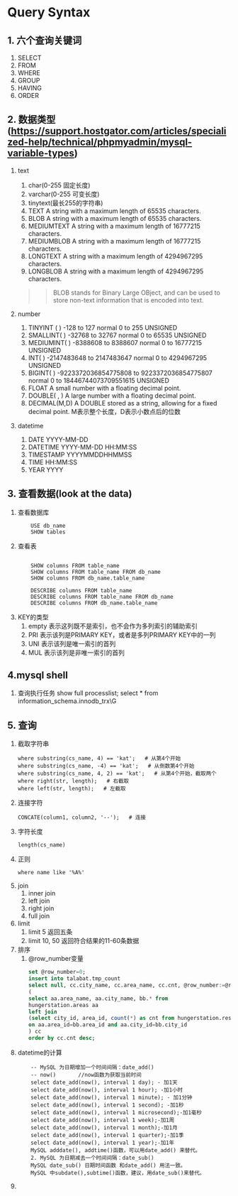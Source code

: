 # Query Syntax

## 1. 六个查询关键词
1. SELECT
2. FROM
3. WHERE
4. GROUP
5. HAVING
6. ORDER

## 2. 数据类型(https://support.hostgator.com/articles/specialized-help/technical/phpmyadmin/mysql-variable-types)
1. text
   1. char(0-255 固定长度)
   2. varchar(0-255 可变长度)
   3. tinytext(最长255的字符串)
   4. TEXT	A string with a maximum length of 65535 characters.
   5. BLOB	A string with a maximum length of 65535 characters.
   6. MEDIUMTEXT	A string with a maximum length of 16777215 characters.
   7. MEDIUMBLOB	A string with a maximum length of 16777215 characters.
   8. LONGTEXT	A string with a maximum length of 4294967295 characters.
   9. LONGBLOB	A string with a maximum length of 4294967295 characters.
    >> BLOB stands for Binary Large OBject, and can be used to store non-text information that is encoded into text.

2. number
   1. TINYINT ( )	-128 to 127 normal	0 to 255 UNSIGNED
   2. SMALLINT( )	-32768 to 32767 normal	0 to 65535 UNSIGNED
   3. MEDIUMINT( )	-8388608 to 8388607 normal	0 to 16777215 UNSIGNED
   4. INT( )	-2147483648 to 2147483647 normal	0 to 4294967295 UNSIGNED
   5. BIGINT( )	-9223372036854775808 to 9223372036854775807 normal	0 to 18446744073709551615 UNSIGNED
   6. FLOAT	A small number with a floating decimal point.
   7. DOUBLE( , )	A large number with a floating decimal point.
   8. DECIMAL(M,D)	A DOUBLE stored as a string, allowing for a fixed decimal point. M表示整个长度，D表示小数点后的位数
3. datetime
   1. DATE	YYYY-MM-DD
   2. DATETIME	YYYY-MM-DD HH:MM:SS
   3. TIMESTAMP	YYYYMMDDHHMMSS
   4. TIME	HH:MM:SS
   5. YEAR	YYYY


## 3. 查看数据(look at the data)
1. 查看数据库
    ```
        USE db_name
        SHOW tables
    ```
2. 查看表
    ```

        SHOW columns FROM table_name
        SHOW columns FROM table_name FROM db_name
        SHOW columns FROM db_name.table_name

        DESCRIBE columns FROM table_name
        DESCRIBE columns FROM table_name FROM db_name
        DESCRIBE columns FROM db_name.table_name
    ```
3. KEY的类型
   1. empty 表示这列既不是索引，也不会作为多列索引的辅助索引
   2. PRI   表示该列是PRIMARY KEY，或者是多列PRIMARY KEY中的一列
   3. UNI   表示该列是唯一索引的首列
   4. MUL   表示该列是非唯一索引的首列


## 4.mysql shell

1. 查询执行任务
    show full processlist;
    select * from information_schema.innodb_trx\G


## 5. 查询
1. 截取字符串
    ```
    where substring(cs_name, 4) == 'kat';   # 从第4个开始
    where substring(cs_name, -4) == 'kat';   # 从倒数第4个开始
    where substring(cs_name, 4, 2) == 'kat';   # 从第4个开始，截取两个
    where right(str, length);   # 右截取
    where left(str, length);   # 左截取
    ```
2. 连接字符
    ```
    CONCATE(column1, column2, '--');   # 连接
    ```
3. 字符长度
    ```
    length(cs_name)
    ```
4. 正则
    ```
    where name like '%A%'
    ```
5. join
   1. inner join
   2. left join
   3. right join
   4. full join
6. limit
   1. limit 5   返回五条
   2. limit 10, 50  返回符合结果的11-60条数据
7. 排序
    1. @row_number变量
        ```sql
        set @row_number=0;
        insert into talabat.tmp_count 
        select null, cc.city_name, cc.area_name, cc.cnt, @row_number:=@row_number+1, 'hungerstation' from 
        (
        select aa.area_name, aa.city_name, bb.* from 
        hungerstation.areas aa
        left join 
        (select city_id, area_id, count(*) as cnt from hungerstation.restaurants_by_area group by city_id, area_id) bb
        on aa.area_id=bb.area_id and aa.city_id=bb.city_id
        ) cc
        order by cc.cnt desc;
        ```
8. datetime的计算
    ```mysql
        -- MySQL 为日期增加一个时间间隔：date_add()
        -- now()       //now函数为获取当前时间
        select date_add(now(), interval 1 day); - 加1天
        select date_add(now(), interval 1 hour); -加1小时
        select date_add(now(), interval 1 minute); - 加1分钟
        select date_add(now(), interval 1 second); -加1秒
        select date_add(now(), interval 1 microsecond);-加1毫秒
        select date_add(now(), interval 1 week);-加1周
        select date_add(now(), interval 1 month);-加1月
        select date_add(now(), interval 1 quarter);-加1季
        select date_add(now(), interval 1 year);-加1年
        MySQL adddate(), addtime()函数，可以用date_add() 来替代。
        2. MySQL 为日期减去一个时间间隔：date_sub()
        MySQL date_sub() 日期时间函数 和date_add() 用法一致。
        MySQL 中subdate(),subtime()函数，建议，用date_sub()来替代。
    ```
9.  

